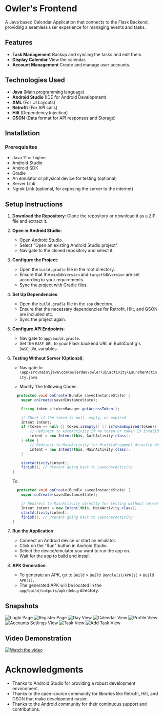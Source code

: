 # Owler's Frontend

A Java based Calendar Application that connects to the Flask Backend, providing a seamless user experience for managing events and tasks.

## Features

- **Task Management** Backup and syncing the tasks and edit them.
- **Display Calendar** View the calendar.
- **Account Management** Create and manage user accounts.

## Technologies Used

- **Java** (Main programming language)
- **Android Studio** (IDE for Android Development)
- **XML** (For UI Layouts)
- **Retrofit** (For API calls)
- **Hilt** (Dependency Injection)
- **GSON** (Data format for API responses and Storage)


## Installation

### Prerequisites

- Java 11 or higher
- Android Studio
- Android SDK
- Gradle
- An emulator or physical device for testing (optional)
- Server Link 
- Ngrok Link (optional, for exposing the server to the internet)


## Setup Instructions

1. **Download the Repository**:
    Clone the repository or download it as a ZIP file and extract it.

2. **Open in Android Studio**:
    - Open Android Studio.
    - Select "Open an existing Android Studio project".
    - Navigate to the cloned repository and select it.

3. **Configure the Project**:
    - Open the `build.gradle` file in the root directory.
    - Ensure that the `minSdkVersion` and `targetSdkVersion` are set according to your requirements.
    - Sync the project with Gradle files.

4. **Set Up Dependencies**:
    - Open the `build.gradle` file in the `app` directory.
    - Ensure that the necessary dependencies for Retrofit, Hilt, and GSON are included etc.
    - Sync the project again.
    
5. **Configure API Endpoints**:
    - Navigate to `app\build.gradle`.
    - Set the `BASE_URL` to your Flask backend URL in BuildConfig's `BASE_URL` variables.

6. **Testing Without Server (Optional)**:
    - Navigate to `\app\src\main\java\com\owlerdev\owler\ui\activity\LauncherActivity.java`.

    - Modify The following Codes:
    ```java
      protected void onCreate(Bundle savedInstanceState) {
        super.onCreate(savedInstanceState);

        String token = tokenManager.getAccessToken();

        // Check if the token is null, empty, or expired
        Intent intent;
        if (token == null || token.isEmpty() || isTokenExpired(token)) {
            // Redirect to AuthActivity if no token or token is invalid/expired
            intent = new Intent(this, AuthActivity.class);
        } else {
            // Redirect to MainActivity (or ProfileFragment directly depending on the flow)
            intent = new Intent(this, MainActivity.class);
        }

        startActivity(intent);
        finish(); // Prevent going back to LauncherActivity
    }
    ```

    To:
    ```java
      protected void onCreate(Bundle savedInstanceState) {
        super.onCreate(savedInstanceState);

        // Redirect to MainActivity directly for testing without server
        Intent intent = new Intent(this, MainActivity.class);
        startActivity(intent);
        finish(); // Prevent going back to LauncherActivity
    }
    ```
    

7. **Run the Application**:
    - Connect an Android device or start an emulator.
    - Click on the "Run" button in Android Studio.
    - Select the device/emulator you want to run the app on.
    - Wait for the app to build and install.

8. **APK Generation**:
    - To generate an APK, go to `Build` > `Build Bundle(s)/APK(s)` > `Build APK(s)`.
    - The generated APK will be located in the `app/build/outputs/apk/debug` directory.

## Snapshots
![LogIn Page](![image](https://github.com/user-attachments/assets/1a840f42-960f-4159-982b-5ca0a554c271)
)
![Register Page](![image](https://github.com/user-attachments/assets/4aa60f19-7c45-40cd-8726-3aa169b4cdac)
)
![Day View](![image](https://github.com/user-attachments/assets/2644369c-650a-4d11-890c-63f753bfe2a2)
)
![Calendar View](![image](https://github.com/user-attachments/assets/d2d28408-9b29-4d53-8788-a3a7a627d6eb)
)
![Profile View](![image](https://github.com/user-attachments/assets/6907599c-dd8e-4c74-aca8-b806f589b8d1)
)
![Accounts Settings View](![image](https://github.com/user-attachments/assets/bed07b00-d117-4d88-bf3c-a185f63da000)
)
![Task View](![image](https://github.com/user-attachments/assets/2b7dc656-2de9-44e7-8b99-f8e817e11772)
)
![Add Task View](![image](https://github.com/user-attachments/assets/406ab9de-5fa2-400d-bae6-b9648aef87a1)
)

## Video Demonstration
[![Watch the video](https://img.youtube.com/vi/KWuNdweHWtk/0.jpg)](https://youtu.be/KWuNdweHWtk)

# Acknowledgments
   - Thanks to Android Studio for providing a robust development environment.
   - Thanks to the open-source community for libraries like Retrofit, Hilt, and GSON that make development easier.
   - Thanks to the Android community for their continuous support and contributions.


